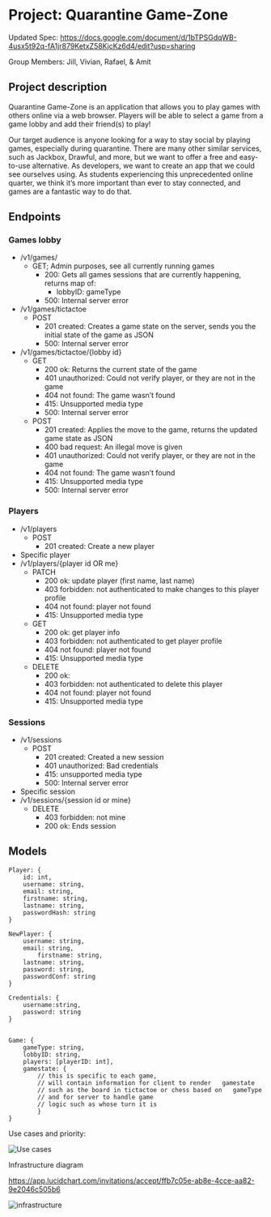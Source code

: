 # Project: Quarantine Game-Zone
Updated Spec: https://docs.google.com/document/d/1bTPSGdqWB-4usx5t92q-fA1jr879KetxZ58KjcKz6d4/edit?usp=sharing

Group Members: Jill, Vivian, Rafael, & Amit


## Project description
Quarantine Game-Zone is an application that allows you to play games with others online via a web browser. Players will be able to select a game from a game lobby and add their friend(s) to play!

Our target audience is anyone looking for a way to stay social by playing games, especially during quarantine. There are many other similar services, such as Jackbox, Drawful, and more, but we want to offer a free and easy-to-use alternative. As developers, we want to create an app that we could see ourselves using. As students experiencing this unprecedented online quarter, we think it’s more important than ever to stay connected, and games are a fantastic way to do that.

## Endpoints
### Games lobby
- /v1/games/
    - GET; Admin purposes, see all currently running games
        - 200: Gets all games sessions that are currently happening, returns map of:
            - lobbyID: gameType
        - 500: Internal server error
- /v1/games/tictactoe 
    - POST
        - 201 created: Creates a game state on the server, sends you the initial state of the game as JSON
        - 500: Internal server error
- /v1/games/tictactoe/{lobby id}
    - GET
        - 200 ok: Returns the current state of the game
        - 401 unauthorized: Could not verify player, or they are not in the game
        - 404 not found: The game wasn’t found
        - 415: Unsupported media type
        - 500: Internal server error
    - POST
        - 201 created: Applies the move to the game, returns the updated game state as JSON
        - 400 bad request: An illegal move is given
        - 401 unauthorized: Could not verify player, or they are not in the game 
        - 404 not found: The game wasn’t found
        - 415: Unsupported media type
        - 500: Internal server error
### Players
- /v1/players
    - POST
        - 201 created: Create a new player
- Specific player
- /v1/players/{player id OR me}
    - PATCH
        - 200 ok:  update player (first name, last name)
        - 403 forbidden: not authenticated to make changes to this player profile
        - 404 not found: player not found
        - 415: Unsupported media type
    - GET
        - 200 ok: get player info
        - 403 forbidden: not authenticated to get player profile
        - 404 not found: player not found
        - 415: Unsupported media type
    - DELETE
        - 200 ok:
        - 403 forbidden: not authenticated to delete this player
        - 404 not found: player not found
        - 415: Unsupported media type
### Sessions
- /v1/sessions
    - POST
        - 201 created: Created a new session
        - 401 unauthorized: Bad credentials
        - 415: unsupported media type
        - 500: Internal server error
- Specific session
- /v1/sessions/{session id or mine}
    - DELETE
        - 403 forbidden: not mine
        - 200 ok: Ends session

## Models
```
Player: {  
	id: int,  
	username: string,  
	email: string,  
	firstname: string,  
	lastname: string,  
	passwordHash: string  
}  

NewPlayer: {  
	username: string,  
	email: string,  
        firstname: string,  
	lastname: string,  
	password: string,  
	passwordConf: string  
}  

Credentials: {  
	username:string,  
	password: string  
}  


Game: {  
	gameType: string,  
	lobbyID: string,  
	players: [playerID: int],  
	gamestate: {  
		// this is specific to each game,  
		// will contain information for client to render   gamestate  
		// such as the board in tictactoe or chess based on   gameType  
		// and for server to handle game  
		// logic such as whose turn it is  
	    }  
}  
```
Use cases and priority:  

![Use cases](https://github.com/rafibayer/Quarantine-GameZone-441/blob/master/use.JPG)


Infrastructure diagram

https://app.lucidchart.com/invitations/accept/ffb7c05e-ab8e-4cce-aa82-9e2046c505b6

![infrastructure](https://github.com/rafibayer/Quarantine-GameZone-441/blob/master/Infrastructure%20Diagram.jpeg)







